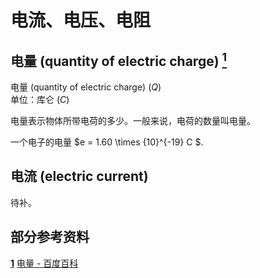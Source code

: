 # 电流、电压、电阻

## 电量 (quantity of electric charge) [$^\text{1}$](#部分参考资料)

电量 (quantity of electric charge) $(Q)$  
单位：库仑 $(C)$

电量表示物体所带电荷的多少。一般来说，电荷的数量叫电量。

一个电子的电量 $e = 1.60 \times {10}^{-19} C $.

## 电流 (electric current)

待补。

## 部分参考资料

[**1**]() [电量 - 百度百科](https://baike.baidu.com/item/电量)
